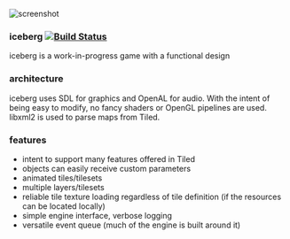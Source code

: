 ![screenshot](https://github.com/molecuul/iceberg/raw/master/preview.png)

### iceberg [![Build Status](https://travis-ci.com/molecuul/iceberg.svg?branch=master)](https://travis-ci.com/molecuul/iceberg)
iceberg is a work-in-progress game with a functional design

### architecture
iceberg uses SDL for graphics and OpenAL for audio.
With the intent of being easy to modify, no fancy shaders or OpenGL pipelines are used.
libxml2 is used to parse maps from Tiled.

### features
- intent to support many features offered in Tiled
- objects can easily receive custom parameters
- animated tiles/tilesets
- multiple layers/tilesets
- reliable tile texture loading regardless of tile definition (if the resources can be located locally)
- simple engine interface, verbose logging
- versatile event queue (much of the engine is built around it)
